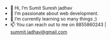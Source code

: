 - 👋 Hi, I’m Sumit Suresh jadhav
- 👀 I’m passionate about web development.
- 🌱 I’m currently learning so many things ;)
- 📫 You can reach out to me on 8855860243 | summit.jadhav@gmail.com

<!---
sumitsj/sumitsj is a ✨ special ✨ repository because its `README.md` (this file) appears on your GitHub profile.
You can click the Preview link to take a look at your changes.
--->
